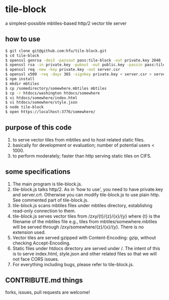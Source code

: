 # tile-block
a simplest-possible mbtiles-based http/2 vector tile server

## how to use
```sh
$ git clone git@github.com:hfu/tile-block.git
$ cd tile-block
$ openssl genrsa -des3 -passout pass:tile-block -out private.key 2048
$ openssl rsa -in private.key -pubout -out public.key -passin pass:tile-block
$ openssl req -new -key private.key -out server.csr
$ openssl x509 -req -days 365 -signkey private.key < server.csr > server.crt
$ npm install
$ mkdir mbtiles
$ cp /somedirectory/somewhere.mbtiles mbtiles
$ cp -r htdocs/washington htdocs/somewhere
$ vi htdocs/somewhere/index.html
$ vi htdocs/somewhere/style.json
$ node tile-block
$ open https://localhost:3776/somewhere/
```

## purpose of this code
1. to serve vector tiles from mbtiles and to host related static files.
2. basically for development or evaluation; number of potential users < 1000.
3. to perform moderately; faster than http serving static tiles on CIFS.

## some specifications
1. The main program is tile-block.js.
2. tile-block.js talks http/2. As in 'how to use', you need to have private.key and server.crt. Otherwise you can modify tile-block.js to use plain http. See commented part of tile-block.js.
3. tile-block.js scans mbtiles files under mbtiles directory, establishng read-only connection to them.
4. tile-block.js serves vector tiles from /zxy/{t}/{z}/{x}/{y} where {t} is the filename of the mbtiles file e.g., tiles from mbtiles/somewhere.mbtiles will be served through /zxy/somewhere/{z}/{x}/{y}. There is no extension used.
5. Vector tiles are served gzipped with Content-Encoding: gzip, without checking Accept-Encoding.
6. Static files under htdocs directory are served under /. The intent of this is to serve index.html, style.json and other related files so that we will not face CORS issues.
7. For everything including bugs, please refer to tile-block.js.

## CONTRIBUTE.md things
forks, issues, pull requests are welcome!
